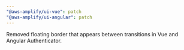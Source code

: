 ```yaml
---
"@aws-amplify/ui-vue": patch
"@aws-amplify/ui-angular": patch
---
```


Removed floating border that appears between transitions in Vue and Angular Authenticator. 

